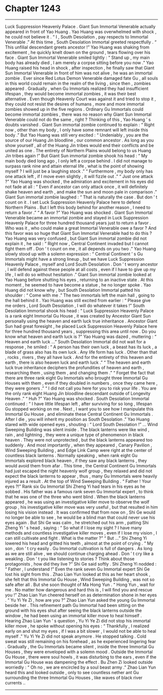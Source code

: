 
# Chapter 1243


---

Luck Suppression Heavenly Palace .
Giant Sun Immortal Venerable actually appeared in front of Yao Huang .
Yao Huang was overwhelmed with shock , he could not believe it .
“ I , South Desolation , pay respects to Immortal Venerable .” At this time , South Desolation Immortal greeted respectfully .
“ This unfilial descendant greets ancestor !” Yao Huang was shaking from excitement , he quickly knelt down on the ground , tears flowing over his face .
Giant Sun Immortal Venerable smiled lightly : “ Stand up , my main body has already died , I am merely a corpse sitting before you now .”
Yao Huang raised his head in shock , after inspection , he finally saw that Giant Sun Immortal Venerable in front of him was not alive , he was an immortal zombie .
Ever since Red Lotus Demon Venerable damaged fate Gu , all souls in this world could remain in the realm of the living , since then , zombies appeared .
Gradually , when Gu Immortals realized they had insufficient lifespan , they would become immortal zombies , it was their best alternative .
Even though Heavenly Court was against it and tried to stop it , they could not resist the desires of humans , more and more immortal zombies showed up in the five regions .
Ordinary Gu Immortals could become immortal zombies , there was no reason why Giant Sun Immortal Venerable could not do the same , right ?
Thinking of this , Yao Huang ’ s doubts vanished .
Giant Sun immortal zombie continued to explain : “ Right now , other than my body , I only have some remnant will left inside this body .”
But Yao Huang was still very excited : “ Undeniably , you are the source of our Huang Jin bloodline , our common ancestor . As long as you show yourself , all of the Huang Jin tribes would end their conflicts and be united as one . The entirety of Northern Plains would belong to us Huang Jin tribes again !”
But Giant Sun immortal zombie shook his head : “ My main body died long ago , I only left a corpse behind . I did not manage to surpass rank nine and attain eternal life , what is the point of showing myself ? I will just be a laughing stock .”
“ Furthermore , my body only has one attack left , if I move even slightly , it will fizzle out .”
“ Just one attack ?” Yao Huang was shocked , the admiration and excitement in his eyes did not fade at all : “ Even if ancestor can only attack once , it will definitely shake heaven and earth , and make the sun and moon pale in comparison .”
Giant Sun immortal zombie laughed : “ That is naturally the case . But don ’ t count on it . I set Luck Suppression Heavenly Palace here to defend Northern Plains . But I left this body behind for another reason , I need to return a favor .”
“ A favor ?” Yao Huang was shocked .
Giant Sun Immortal Venerable became an immortal zombie and stayed in Luck Suppression Heavenly Palace for three hundred thousand years just to return a favor .
Who was it , who could make a great Immortal Venerable owe a favor ?
And this favor was so huge that Giant Sun Immortal Venerable had to do this ?
Yao Huang was very confused , but Giant Sun immortal zombie did not explain it , he said : “ Right now , Central Continent invaded but I cannot fight them off . Don ’ t count on me , it all depends on you two .”
Yao Huang slowly stood up with a solemn expression : “ Central Continent ’ s Gu Immortals might have a strong lineup , but we have Luck Suppression Heavenly Palace , myself and Lord South Desolation . Don ’ t worry ancestor , I will defend against these people at all costs , even if I have to give up my life , I will do so without hesitation .”
Giant Sun immortal zombie looked at Yao Huang before shutting his eyes , returning to an inactive state .
At this moment , he seemed to have become a statue , he no longer spoke .
Yao Huang did not know why , but South Desolation Immortal patted his shoulder : “ Come with me .”
The two immortals left the main hall , going to the hall behind it .
Yao Huang was still excited from earlier : “ Please give me orders , Lord South Desolation , I will do whatever it takes !”
South Desolation Immortal shook his head : “ Luck Suppression Heavenly Palace is a rank eight Immortal Gu House , it was created by Ancestor Giant Sun personally using the heaven and earth luck true inheritance . Ancestor Giant Sun had great foresight , he placed Luck Suppression Heavenly Palace here for three hundred thousand years , suppressing this area until now . Do you know what heaven and earth luck is ?”
Yao Huang was dazed , muttering : “ Heaven and earth luck …”
South Desolation Immortal did not wait for a response , he smiled : “ A person has their own luck , a beast has its luck , a blade of grass also has its own luck . Any life form has luck . Other than that , rocks , rivers , they all have luck . And for the entirety of this heaven and earth , there is also heaven luck and earth luck .”
“ The heaven and earth luck true inheritance deciphers the profundities of heaven and earth , researching them , using them , and changing them .”
“ Forget the fact that there are three rank eight Gu Immortals who brought three Immortal Gu Houses with them , even if they doubled in numbers , once they came here , they were goners .”
“ I did not call you here for you to risk your life . You are the only rank eight Huang Jin bloodline descendant outside of Longevity Heaven .”
“ Huh ?” Yao Huang was shocked .
South Desolation Immortal continued : “ I have little lifespan left , after surviving for so long , lifespan Gu stopped working on me . Next , I want you to see how I manipulate this Immortal Gu House , and eliminate these Central Continent Gu Immortals . After I die , you will inherit my position as South Desolation .”
Yao Huang stared with wide opened eyes , shouting : “ Lord South Desolation !”
…
Wind Sweeping Building was silent inside .
The black lanterns were like wind , rain , and lightning , they were a unique type of phenomenon in black heaven .
They were not unprotected , but the black lanterns appeared too suddenly . And most importantly , when they appeared , Canary Pavilion , Wind Sweeping Building , and Edge Link Camp were right at the center of countless black lanterns .
Normally speaking , when rank eight Gu Immortals explored black heaven , if they saw any black lanterns , they would avoid them from afar .
This time , the Central Continent Gu Immortals had just escaped the night heavenly wolf group , they relaxed and did not expect the black lanterns to appear , thus , many Gu Immortals were heavily injured as a result .
At the top of Wind Sweeping Building .
“ Father ! Your eyes ?!” Rank six Gu Immortal Shi Zheng Yi had tears in his eyes as he sobbed .
His father was a famous rank seven Gu Immortal expert , to think that he was one of the three who went blind .
When the black lanterns appeared , he was using an investigative killer move to observe the wolf group , his investigative killer move was very useful , but that resulted in him losing his vision instead .
It was confirmed that from now on , Shi Ge would no longer be able to see , he would be a blind man that could never use his eyes again .
But Shi Ge was calm , he stretched out his arm , patting Shi Zheng Yi ’ s head , saying : “ So what if I lose my sight ? I have many methods and countless investigative killer moves , even if I lose my vision , I can still cultivate and fight . What is the matter ?”
“ But …” Shi Zheng Yi lowered his head and gritted his teeth , almost at the point of crying .
“ My son , don ’ t cry easily . Gu Immortal cultivation is full of dangers . As long as we are still alive , we should continue charging ahead . Don ’ t cry like a weakling . Don ’ t you like listening to stories ? Think about those protagonists , how did they live ?” Shi Ge said softly .
Shi Zheng Yi nodded : “ Father , I understand !”
Even the rank seven Gu Immortal expert Shi Ge lost his sight from this .
Zhao Lian Yun looked at this as her heart shook , she felt that this Immortal Gu House , Wind Sweeping Building , was not so safe after all .
But she soon thought of Ma Hong Yun .
“ Hong Yun , wait for me . No matter how dangerous and hard this is , I will find you and rescue you !”
Zhao Lian Yun cheered herself on as determination shone in her eyes .
“ Yu Yi Ye Zi , how are you ?” Zhao Lian Yun asked the young Gu Immortal beside her .
This refinement path Gu Immortal had been sitting on the ground with his eyes shut after seeing the black lanterns outside the window , he had been using an immortal killer move to heal himself .
Hearing Zhao Lian Yun ’ s question , Yu Yi Ye Zi did not stop his immortal killer move , he spoke without opening his eyes : “ Thankfully , I realized early on and shut my eyes , if I was a bit slower , I would not be able to heal myself .”
Yu Yi Ye Zi did not speak anymore .
He stopped talking .
Cold sweat was still remaining on his forehead , as he experienced lingering fear .
Gradually , the Gu Immortals became silent , inside the three Immortal Gu Houses , they were enveloped with a solemn mood .
Outside the Immortal Gu House , there were soul howls , it was disturbing to the ears , even if the Immortal Gu House was dampening the effect .
Bu Zhen Zi looked outside worriedly : “ Oh no , we are encircled by a soul beast army .”
Zhao Lian Yun heard this and looked outside , only to see countless nether ant Gu surrounding the three Immortal Gu Houses , like waves of black river currents ..

---

